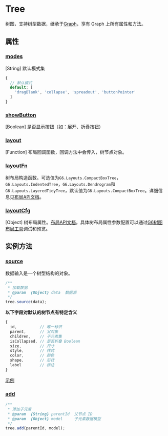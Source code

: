 <!--
 index: 5
 title: Tree
 resource:
   jsFiles:
     - ${url.g6}
-->

# Tree

树图，支持树型数据，继承于[Graph](./graph.html)，享有 Graph 上所有属性和方法。

## 属性

### [modes](#_modes)

[String] 默认模式集

```js
{
  // 默认模式
  default: [
    'dragBlank', 'collapse', 'spreadout', 'buttonPointer'
  ]
}
```

### [showButton](#_showButton)

[Boolean] 是否显示按钮（如：展开、折叠按钮）

### [layout](#_layout)

[Function] 布局回调函数，回调方法中会传入，树节点对象。

### [layoutFn](#_layoutfn)

树布局构造函数。可选值为`G6.Layouts.CompactBoxTree`，`G6.Layouts.IndentedTree`，`G6.Layouts.Dendrogram`和`G6.Layouts.LayeredTidyTree`，默认值为`G6.Layouts.CompactBoxTree`。详细信息见[布局API文档](../api/layout.html)。

### [layoutCfg](#_layoutcfg)

[Object] 树布局属性。[布局API文档](../api/layout.html)。具体树布局属性参数配置可以通过[G6树图布局工具](../demo/tree/tree-layout.html)调试和预览。

## 实例方法

### [source](#_source)

数据输入是一个树型结构的对象。

```js
/**
 * 加载数据
 * @param  {Object} data  数据源
 */
tree.source(data);
```

**以下字段对默认的树节点有特定含义**

```js
{
  id,          // 唯一标识
  parent,      // 父对象
  children,    // 子元素集
  isCollapsed, // 是否折叠 Boolean
  size,        // 尺寸
  style,       // 样式
  color,       // 颜色
  shape,       // 形状
  label        // 标注
}
```

[示例](../demo/other/tree-source.html)

### [add](#_add)

```js
/**
 * 添加子元素
 * @param  {String} parentId  父节点 ID
 * @param  {Object} model     子元素数据模型
 */
tree.add(parentId, model);
```

<!-- ### [changeLayout](#_changeLayout)

更改布局

```js
/**
 * 更改布局
 * @param  {Object} layout 布局对象
 */
tree.changeLayout(layout);
``` -->
